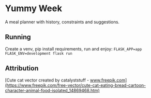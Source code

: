 # Yummy Week
A meal planner with history, constraints and suggestions.

## Running
Create a venv, pip install requirements, run and enjoy:
`FLASK_APP=app FLASK_ENV=development flask run`

## Attribution
[Cute cat vector created by catalyststuff - www.freepik.com](https://www.freepik.com/free-vector/cute-cat-eating-bread-cartoon-character-animal-food-isolated_14869468.htm)
